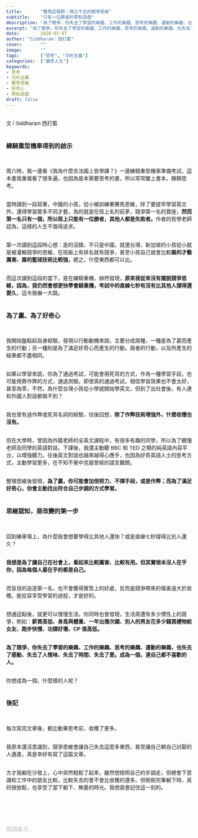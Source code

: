 ```yaml
---
title:       "賽馬症候群：揮之不去的競爭思維"
subtitle:    "只有一位勝者的零和遊戲"
description: "為了競爭，你失去了學習的樂趣、工作的樂趣、思考的樂趣、運動的樂趣，也失去了感動、失去了人情味、失去了時間、失去了愛。成為一個，連自己都不喜歡的人..."
excerpt: "為了競爭，你失去了學習的樂趣、工作的樂趣、思考的樂趣、運動的樂趣，也失去了感動、失去了人情味、失去了時間、失去了愛。成為一個，連自己都不喜歡的人..."
date:        2020-03-07
author: "Siddharam｜西打藍"
cover:       ""
image:       ""
tags:        ["思考", "功利主義"]
categories:  ["鏡思人生"]
keywords:
- 思考
- 功利主義
- 賽馬思維
- 好奇心
- 零和遊戲
draft: false
---
```


<article style="font-family: 'Noto Sans TC', '微軟正黑體', sans-serif; font-weight: 300;">

<br>文 / Siddharam 西打藍<br><br>

<h3 class="article-h1-color">練騎重型機車得到的啟示</h3><br>

周六時，我一邊看《我為什麼去法國上哲學課？》一邊練騎重型機車準備考試，這本書我重複看了很多遍，也因為是本需要思考的書，所以常常闔上書本，靜靜思考。<br><br>

當時讀到一段寫著，中國的小孩，從小被訓練著賽馬思維，除了要提早學習英文外，還得學習眾多不同才藝，為的就是在班上名列前茅，競爭第一名的寶座，<b>然而第一名只有一個，所以班上只能有一位勝者，其他人都是失敗者。</b>作者的哲學老師認為，這樣的人生不值得追求。<br><br>

第一次讀到這段時心想：是的沒錯，不只是中國，就連台灣、新加坡的小孩從小就是被灌輸競爭的思維，在班級上有排名就有競爭，甚至小孩自己就會比較<b>誰的才藝厲害、誰的籃球技術比較強，</b>總之，什麼東西都可以比。<br><br>

而這次讀到這段的當下，是在練騎重機，赫然發現，<b>原來我從來沒有擺脫競爭思維，因為，我仍然會想更快學會騎重機，考試中的直線七秒有沒有比其他人撐得還要久</b>，這令我嚇一大跳。<br><br>


<h3 class="article-h1-color">為了贏、為了好奇心</h3><br>

我開始盤點起自身經驗，發現以行動動機來說，主要分成兩種，一種是為了贏而產生的行動；另一種則是為了滿足好奇心而產生的行動。兩者的行動，以及所產生的結果都不盡相同。<br><br>

如果以學習來說，你為了通過考試，可能會用死背的方式，作為一種學習手段，也可能倚靠作弊的方式，通過測驗。即使真的通過考試，相信學習效果也不會太好，甚至為零，不然，為什麼台灣小孩從小學就開始學英文，但到了出社會後，有人連和外國人對話都做不到？<br><br>

我也曾有過作弊或死背名詞的經驗，往後回想，<b>除了作弊技術增強外，什麼收穫也沒有。</b><br><br>

但在大學時，曾因為外籍老師的全英文課程中，有很多有趣的同學，所以為了聽懂老師及同學的英語對話，下課後，我還主動聽 BBC 和 TED 之類的純英語內容平台，以增強聽力。往後英文對話也越來越得心應手，也因為好奇英語人士的思考方式，主動學習更多，在不知不覺中克服曾經的語言難關。<br><br>

整理思維後發現，<b>為了贏，你可能會加倍努力、不擇手段，或是作弊；而為了滿足好奇心，你會主動找出符合自己步調的方式學習。</b><br><br>


<h3 class="article-h1-color">思維認知，是改變的第一步</h3><br>

回到練車場上，為什麼我會想要學得比其他人還快？或是直線七秒撐得比別人還久？<br><br>

<b>我想是為了讓自己在社會上，看起來比較厲害、比較有用。但其實根本沒人在乎你，因為每個人最在乎的都是自己。</b><br><br>

而盲目的追逐第一名，也不會獲得實質上的好處，反而是競爭帶來的傷害遠大於收穫。能從容享受學習的過程，才是好的。<br><br>

想通這點後，就更可以慢慢生活。你同時也會發現，生活周遭有多少慣性上的競爭，例如：<b>薪資高低、身高與體重、一年出幾次國、別人的男友花多少錢買禮物給女友、跑步快慢、功課好壞、CP 值高低。</b><br><br>

<b>為了競爭，你失去了學習的樂趣、工作的樂趣、思考的樂趣、運動的樂趣，也失去了感動、失去了人情味、失去了時間、失去了愛。成為一個，連自己都不喜歡的人。</b><br><br>

你想成為一個，什麼樣的人呢？<br><br>


<h3 class="article-h1-color">後記</h3><br>

每次寫完文章後，都比動筆思考前，收穫了更多。<br><br>

我原本還沒意識到，競爭思維會讓自己失去這麼多東西，甚至讓自己朝自己討厭的人邁進，真是幸好有寫了這篇文章。<br><br>

方才我躺在沙發上，心中突然輕鬆了起來，雖然想按照自己的步調走，但總會下意識和工作中的朋友比較，比較失去的會不會比收穫的還多。但剛剛完筆躺下時，真的很放鬆，也享受了當下躺下、無憂的時光。我想我會記住這一刻的。<br><br>



<br><br><br>

</article>

<div style="color: #bfbfbf; font-size: 15px;" id="busuanzi_container_page_pv">
  閱讀量<span id="busuanzi_value_page_pv"></span>次
</div>

<script src="../../js/post.js"></script>



